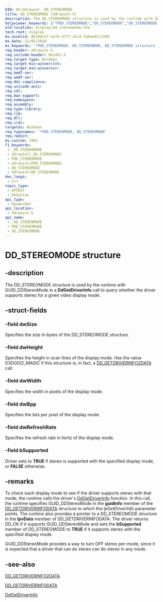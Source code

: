 ```yaml
---
UID: NS:ddrawint._DD_STEREOMODE
title: DD_STEREOMODE (ddrawint.h)
description: The DD_STEREOMODE structure is used by the runtime with GUID_DDStereoMode in a DdGetDriverInfo call to query whether the driver supports stereo for a given video display mode.
helpviewer_keywords: ["*PDD_STEREOMODE","DD_STEREOMODE","DD_STEREOMODE structure [Display Devices]","ddrawint/DD_STEREOMODE","ddstrcts_aca080e5-a3ae-409b-9546-f4d270fb9f10.xml","display.dd_stereomode"]
old-location: display\dd_stereomode.htm
tech.root: display
ms.assetid: 0b160c57-5e79-4777-a514-fa04e02c1508
ms.date: 12/05/2018
ms.keywords: '*PDD_STEREOMODE, DD_STEREOMODE, DD_STEREOMODE structure [Display Devices], ddrawint/DD_STEREOMODE, ddstrcts_aca080e5-a3ae-409b-9546-f4d270fb9f10.xml, display.dd_stereomode'
req.header: ddrawint.h
req.include-header: Winddi.h
req.target-type: Windows
req.target-min-winverclnt: 
req.target-min-winversvr: 
req.kmdf-ver: 
req.umdf-ver: 
req.ddi-compliance: 
req.unicode-ansi: 
req.idl: 
req.max-support: 
req.namespace: 
req.assembly: 
req.type-library: 
req.lib: 
req.dll: 
req.irql: 
targetos: Windows
req.typenames: '*PDD_STEREOMODE, DD_STEREOMODE'
req.redist: 
ms.custom: 19H1
f1_keywords:
 - _DD_STEREOMODE
 - ddrawint/_DD_STEREOMODE
 - PDD_STEREOMODE
 - ddrawint/PDD_STEREOMODE
 - DD_STEREOMODE
 - ddrawint/DD_STEREOMODE
dev_langs:
 - c++
topic_type:
 - APIRef
 - kbSyntax
api_type:
 - HeaderDef
api_location:
 - ddrawint.h
api_name:
 - _DD_STEREOMODE
 - PDD_STEREOMODE
 - DD_STEREOMODE
---
```


# DD_STEREOMODE structure


## -description

The DD_STEREOMODE structure is used by the runtime with GUID_DDStereoMode in a <b>DdGetDriverInfo</b> call to query whether the driver supports stereo for a given video display mode.

## -struct-fields

### -field dwSize

Specifies the size in bytes of the DD_STEREOMODE structure.

### -field dwHeight

Specifies the height in scan lines of the display mode. Has the value D3DGDI2_MAGIC if this structure is, in fact, a <a href="/windows-hardware/drivers/ddi/content/d3dhal/ns-d3dhal-_dd_getdriverinfo2data">DD_GETDRIVERINFO2DATA</a> call.

### -field dwWidth

Specifies the width in pixels of the display mode.

### -field dwBpp

Specifies the bits per pixel of the display mode.

### -field dwRefreshRate

Specifies the refresh rate in hertz of the display mode.

### -field bSupported

Driver sets to <b>TRUE</b> if stereo is supported with the specified display mode, or <b>FALSE</b> otherwise.

## -remarks

To check each display mode to see if the driver supports stereo with that mode, the runtime calls the driver's <a href="/windows/desktop/api/ddrawint/nc-ddrawint-pdd_getdriverinfo">DdGetDriverInfo</a> function. In this call, the runtime specifies GUID_DDStereoMode in the <b>guidInfo</b> member of the <a href="/windows/desktop/api/ddrawint/ns-ddrawint-dd_getdriverinfodata">DD_GETDRIVERINFODATA</a> structure to which the <i>lpGetDriverInfo</i> parameter points. The runtime also provides a pointer to a DD_STEREOMODE structure in the <b>lpvData</b> member of DD_GETDRIVERINFODATA. The driver returns DD_OK if it supports GUID_DDStereoMode and sets the <b>bSupported</b> member of DD_STEREOMODE to <b>TRUE</b> if it supports stereo with the specified display mode.

GUID_DDStereoMode provides a way to turn OFF stereo per-mode, since it is expected that a driver that can do stereo can do stereo in any mode.

## -see-also

<a href="/windows-hardware/drivers/ddi/content/d3dhal/ns-d3dhal-_dd_getdriverinfo2data">DD_GETDRIVERINFO2DATA</a>



<a href="/windows/desktop/api/ddrawint/ns-ddrawint-dd_getdriverinfodata">DD_GETDRIVERINFODATA</a>



<a href="/windows/desktop/api/ddrawint/nc-ddrawint-pdd_getdriverinfo">DdGetDriverInfo</a>

